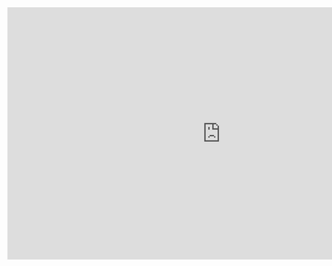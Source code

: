 <iframe src="https://docs.google.com/presentation/d/e/2PACX-1vRl7DZWax2qpQlxnwfhnabBIjqziEw-PJJUO6DX-j3fwDJ_R-eD9AY7HBhmn3p32kv4VgjCoX2ZyDxM/embed?start=false&loop=false&delayms=3000" frameborder="0" width="960" height="569" allowfullscreen="true" mozallowfullscreen="true" webkitallowfullscreen="true"></iframe>